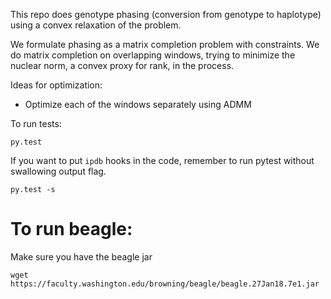 This repo does genotype phasing (conversion from genotype to haplotype) using a convex relaxation of the problem.

We formulate phasing as a matrix completion problem with constraints. We do matrix completion on overlapping windows, trying to minimize the nuclear norm, a convex proxy for rank, in the process.

Ideas for optimization:
- Optimize each of the windows separately using ADMM

To run tests:

```
py.test
```

If you want to put `ipdb` hooks in the code, remember to run pytest without swallowing output flag.

```
py.test -s
```

# To run beagle:

Make sure you have the beagle jar

```
wget https://faculty.washington.edu/browning/beagle/beagle.27Jan18.7e1.jar
```

